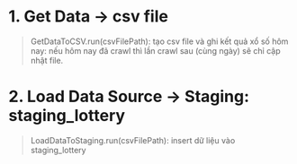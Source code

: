 # 1. Get Data -> csv file
> GetDataToCSV.run(csvFilePath): tạo csv file và ghi kết quả xổ số hôm nay: nếu hôm nay đã crawl thì lần crawl sau (cùng ngày) sẽ chỉ cập nhật file.
# 2. Load Data Source -> Staging: staging_lottery
> LoadDataToStaging.run(csvFilePath): insert dữ liệu vào staging_lottery